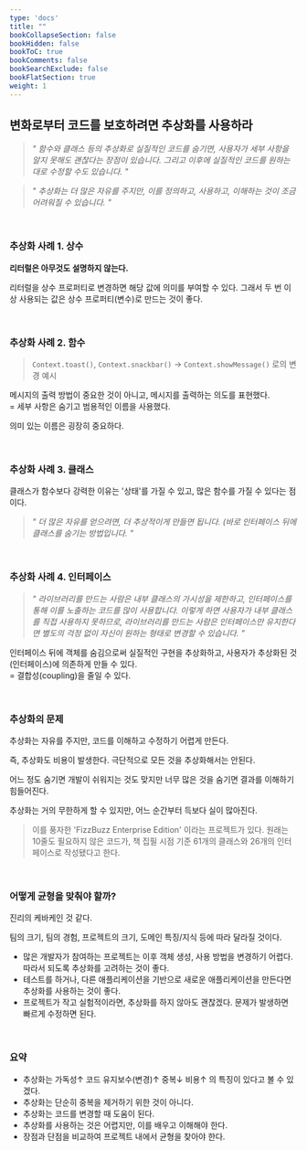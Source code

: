 ```yaml
---
type: 'docs'
title: ""
bookCollapseSection: false
bookHidden: false
bookToC: true
bookComments: false
bookSearchExclude: false
bookFlatSection: true
weight: 1
---
```


## 변화로부터 코드를 보호하려면 추상화를 사용하라

> *" 함수와 클래스 등의 추상화로 실질적인 코드를 숨기면, 사용자가 세부 사항을 알지 못해도 괜찮다는 장점이 있습니다. 그리고 이후에 실질적인 코드를 원하는대로 수정할 수도 있습니다. "*

> *" 추상화는 더 많은 자유를 주지만, 이를 정의하고, 사용하고, 이해하는 것이 조금 어려워질 수 있습니다. "*

<br>

### 추상화 사례 1. 상수 

**리터럴은 아무것도 설명하지 않는다.**

리터럴을 상수 프로퍼티로 변경하면 해당 값에 의미를 부여할 수 있다. 그래서 두 번 이상 사용되는 값은 상수 프로퍼티(변수)로 만드는 것이 좋다.

<br>

### 추상화 사례 2. 함수

> `Context.toast()`, `Context.snackbar()` -> `Context.showMessage()` 로의 변경 예시

메시지의 출력 방법이 중요한 것이 아니고, 메시지를 출력하는 의도를 표현했다. <br>
= 세부 사항은 숨기고 범용적인 이름을 사용했다.

의미 있는 이름은 굉장히 중요하다.

<br>

### 추상화 사례 3. 클래스

클래스가 함수보다 강력한 이유는 '상태'를 가질 수 있고, 많은 함수를 가질 수 있다는 점이다.

> *" 더 많은 자유를 얻으려면, 더 추상적이게 만들면 됩니다. (바로 인터페이스 뒤에 클래스를 숨기는 방법입니다. "*

<br>

### 추상화 사례 4. 인터페이스

> *" 라이브러리를 만드는 사람은 내부 클래스의 가시성을 제한하고, 인터페이스를 통해 이를 노출하는 코드를 많이 사용합니다. 이렇게 하면 사용자가 내부 클래스를 직접 사용하지 못하므로, 라이브러리를 만드는 사람은 인터페이스만 유지한다면 별도의 걱정 없이 자신이 원하는 형태로 변경할 수 있습니다. "*

인터페이스 뒤에 객체를 숨김으로써 실질적인 구현을 추상화하고, 사용자가 추상화된 것(인터페이스)에 의존하게 만들 수 있다. <br>
= 결합성(coupling)을 줄일 수 있다.

<br>

### 추상화의 문제

추상화는 자유를 주지만, 코드를 이해하고 수정하기 어렵게 만든다. 

즉, 추상화도 비용이 발생한다. 극단적으로 모든 것을 추상화해서는 안된다. 

어느 정도 숨기면 개발이 쉬워지는 것도 맞지만 너무 많은 것을 숨기면 결과를 이해하기 힘들어진다.

추상화는 거의 무한하게 할 수 있지만, 어느 순간부터 득보다 실이 많아진다.

> 이를 풍자한 'FizzBuzz Enterprise Edition' 이라는 프로젝트가 있다.
> 원래는 10줄도 필요하지 않은 코드가, 책 집필 시점 기준 61개의 클래스와 26개의 인터페이스로 작성됐다고 한다.

<br>

### 어떻게 균형을 맞춰야 할까?

진리의 케바케인 것 같다.

팀의 크기, 팀의 경험, 프로젝트의 크기, 도메인 특징/지식 등에 따라 달라질 것이다.

- 많은 개발자가 참여하는 프로젝트는 이후 객체 생성, 사용 방법을 변경하기 어렵다. 따라서 되도록 추상화를 고려하는 것이 좋다.
- 테스트를 하거나, 다른 애플리케이션을 기반으로 새로운 애플리케이션을 만든다면 추상화를 사용하는 것이 좋다.
- 프로젝트가 작고 실험적이라면, 추상화를 하지 않아도 괜찮겠다. 문제가 발생하면 빠르게 수정하면 된다.

<br>

### 요약

- 추상화는 가독성↑ 코드 유지보수(변경)↑ 중복↓ 비용↑ 의 특징이 있다고 볼 수 있겠다.
- 추상화는 단순히 중복을 제거하기 위한 것이 아니다. 
- 추상화는 코드를 변경할 때 도움이 된다.
- 추상화를 사용하는 것은 어렵지만, 이를 배우고 이해해야 한다.
- 장점과 단점을 비교하여 프로젝트 내에서 균형을 찾아야 한다.
